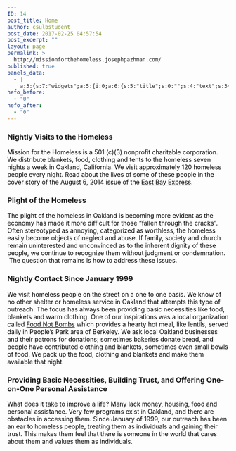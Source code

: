 ```yaml
---
ID: 14
post_title: Home
author: csulbstudent
post_date: 2017-02-25 04:57:54
post_excerpt: ""
layout: page
permalink: >
  http://missionforthehomeless.josephpazhman.com/
published: true
panels_data:
  - |
    a:3:{s:7:"widgets";a:5:{i:0;a:6:{s:5:"title";s:0:"";s:4:"text";s:346:"<p><img class="size-full wp-image-275 aligncenter" src="http://missionforthehomeless.josephpazhman.com/wp-content/uploads/2017/04/MissionfortheHomelessBanner.png" alt="Mission for the Homeless works to help Oakland's homeless population by providing food, clothes and other resources across the city every night." width="1000" height="400" /></p>";s:20:"text_selected_editor";s:7:"tinymce";s:12:"_sow_form_id";s:13:"58f1140421180";s:11:"panels_info";a:6:{s:5:"class";s:31:"SiteOrigin_Widget_Editor_Widget";s:4:"grid";i:0;s:4:"cell";i:0;s:2:"id";i:0;s:9:"widget_id";s:36:"52595009-2ba9-4dc0-ab86-9ab5f2e665ca";s:5:"style";a:4:{s:7:"padding";s:15:"0px 0px 0px 0px";s:14:"mobile_padding";s:17:"140px 0px 0px 0px";s:27:"background_image_attachment";b:0;s:18:"background_display";s:6:"center";}}s:5:"autop";b:0;}i:1;a:6:{s:5:"title";s:30:"Nightly Visits to the Homeless";s:4:"text";s:508:"<p><span style="color: #000000;">Mission for the Homeless is a 501 (c)(3) nonprofit charitable corporation. We distribute blankets, food, clothing and tents to the homeless seven nights a week in Oakland, California. We visit approximately 120 homeless people every night. Read about the lives of some of these people in the cover story of the August 6, 2014 issue of the <a style="color: #000000;" href="http://www.eastbayexpress.com/general/flash/2014/08-06-2014/">East Bay Express</a>. </span></p>";s:20:"text_selected_editor";s:7:"tinymce";s:5:"autop";b:1;s:12:"_sow_form_id";s:13:"58cc20f3bc822";s:11:"panels_info";a:7:{s:5:"class";s:31:"SiteOrigin_Widget_Editor_Widget";s:3:"raw";b:0;s:4:"grid";i:1;s:4:"cell";i:0;s:2:"id";i:1;s:9:"widget_id";s:36:"52595009-2ba9-4dc0-ab86-9ab5f2e665ca";s:5:"style";a:2:{s:18:"background_display";s:4:"tile";s:10:"font_color";s:7:"#000000";}}}i:2;a:6:{s:5:"title";s:22:"Plight of the Homeless";s:4:"text";s:539:"<p><span style="color: #000000;">The plight of the homeless in Oakland is becoming more evident as the economy has made it more difficult for those “fallen through the cracks”. Often stereotyped as annoying, categorized as worthless, the homeless easily become objects of neglect and abuse. If family, society and church remain uninterested and unconvinced as to the inherent dignity of these people, we continue to recognize them without judgment or condemnation.  The question that remains is how to address these issues.</span></p>";s:20:"text_selected_editor";s:7:"tinymce";s:5:"autop";b:1;s:12:"_sow_form_id";s:13:"58cc21af0c60f";s:11:"panels_info";a:7:{s:5:"class";s:31:"SiteOrigin_Widget_Editor_Widget";s:3:"raw";b:0;s:4:"grid";i:1;s:4:"cell";i:0;s:2:"id";i:2;s:9:"widget_id";s:36:"52595009-2ba9-4dc0-ab86-9ab5f2e665ca";s:5:"style";a:2:{s:18:"background_display";s:4:"tile";s:10:"font_color";s:7:"#000000";}}}i:3;a:6:{s:5:"title";s:34:"Nightly Contact Since January 1999";s:4:"text";s:783:"<p><span style="color: #000000;">We visit homeless people on the street on a one to one basis. We know of no other shelter or homeless service in Oakland that attempts this type of outreach. The focus has always been providing basic necessities like food, blankets and warm clothing. One of our inspirations was a local organization called <a style="color: #000000;" href="http://ebfnb.org/">Food Not Bombs</a> which provides a hearty hot meal, like lentils, served daily in People’s Park area of Berkeley. We ask local Oakland businesses and their patrons for donations; sometimes bakeries donate bread, and people have contributed clothing and blankets, sometimes even small bowls of food. We pack up the food, clothing and blankets and make them available that night.</span></p>";s:20:"text_selected_editor";s:7:"tinymce";s:5:"autop";b:1;s:12:"_sow_form_id";s:13:"58cc20e809fe1";s:11:"panels_info";a:7:{s:5:"class";s:31:"SiteOrigin_Widget_Editor_Widget";s:3:"raw";b:0;s:4:"grid";i:1;s:4:"cell";i:1;s:2:"id";i:3;s:9:"widget_id";s:36:"52595009-2ba9-4dc0-ab86-9ab5f2e665ca";s:5:"style";a:2:{s:18:"background_display";s:4:"tile";s:10:"font_color";s:7:"#000000";}}}i:4;a:6:{s:5:"title";s:88:"Providing Basic Necessities, Building Trust, and Offering One-on-One Personal Assistance";s:4:"text";s:451:"<p><span style="color: #000000;">What does it take to improve a life? Many lack money, housing, food and personal assistance. Very few programs exist in Oakland, and there are obstacles in accessing them. Since January of 1999, our outreach has been an ear to homeless people, treating them as individuals and gaining their trust. This makes them feel that there is someone in the world that cares about them and values them as individuals.</span></p>";s:20:"text_selected_editor";s:7:"tinymce";s:5:"autop";b:1;s:12:"_sow_form_id";s:13:"58cc21ad183af";s:11:"panels_info";a:7:{s:5:"class";s:31:"SiteOrigin_Widget_Editor_Widget";s:3:"raw";b:0;s:4:"grid";i:1;s:4:"cell";i:1;s:2:"id";i:4;s:9:"widget_id";s:36:"52595009-2ba9-4dc0-ab86-9ab5f2e665ca";s:5:"style";a:2:{s:18:"background_display";s:4:"tile";s:10:"font_color";s:7:"#000000";}}}}s:5:"grids";a:2:{i:0;a:2:{s:5:"cells";i:1;s:5:"style";a:0:{}}i:1;a:2:{s:5:"cells";i:2;s:5:"style";a:3:{s:13:"bottom_margin";s:5:"-30px";s:6:"gutter";s:4:"70px";s:18:"background_display";s:4:"tile";}}}s:10:"grid_cells";a:3:{i:0;a:2:{s:4:"grid";i:0;s:6:"weight";i:1;}i:1;a:2:{s:4:"grid";i:1;s:6:"weight";d:0.5;}i:2;a:2:{s:4:"grid";i:1;s:6:"weight";d:0.5;}}}
hefo_before:
  - "0"
hefo_after:
  - "0"
---
```

<style>
.wds_bigplay_0,<br />.wds_slideshow_image_0,<br />.wds_slideshow_video_0 {<br />display: block;<br />}<br />.wds_bulframe_0 {<br />display: none;<br />background-image: url('');<br />margin: 0px;<br />position: absolute;<br />z-index: 3;<br />-webkit-transition: left 1s, right 1s;<br />transition: left 1s, right 1s;<br />width: 240px;<br />height: 120px;<br />}<br />#wds_container1_0 #wds_container2_0 {<br />text-align: center;<br />margin: 0px ;<br />visibility: hidden;<br />}<br />#wds_container1_0 #wds_container2_0 .wds_slideshow_image_wrap_0,<br />#wds_container1_0 #wds_container2_0 .wds_slideshow_image_wrap_0 * {<br />box-sizing: border-box;<br />-moz-box-sizing: border-box;<br />-webkit-box-sizing: border-box;<br />}<br />#wds_container1_0 #wds_container2_0 .wds_slideshow_image_wrap_0 {<br />background-color: rgba(0, 0, 0, 0.00);<br />border-width: 0px;<br />border-style: none;<br />border-color: #000000;<br />border-radius: ;<br />border-collapse: collapse;<br />display: inline-block;<br />position: relative;<br />text-align: center;<br />width: 100%;<br />max-width: 800px;<br />box-shadow: ;<br />overflow: hidden;<br />z-index: 0;<br />}<br />#wds_container1_0 #wds_container2_0 .wds_slideshow_image_0 {<br />padding: 0 !important;<br />margin: 0 !important;<br />float: none !important;<br />vertical-align: middle;<br />background-position: center center;<br />background-repeat: no-repeat;<br />background-size: cover;<br />width: 100%;<br />}<br />#wds_container1_0 #wds_container2_0 .wds_slideshow_image_container_0 {<br />display: /*table*/block;<br />position: absolute;<br />text-align: center;<br />none: 0px;<br />vertical-align: middle;<br />width: 100%;<br />height: /*inherit*/100%;<br />}<br />@media only screen and (min-width: 0px) and (max-width: 320px) {<br />#wds_container1_0 #wds_container2_0 .wds_slideshow_dots_thumbnails_0 {<br />height: 16px;<br />width: 64px;<br />}<br />#wds_container1_0 #wds_container2_0 .wds_slideshow_dots_0 {<br />font-size: 12px;<br />margin: 2px;<br />width: 12px;<br />height: 12px;<br />}<br />#wds_container1_0 #wds_container2_0 .wds_pp_btn_cont {<br />font-size: 20px;<br />height: 20px;<br />width: 20px;<br />}<br />#wds_container1_0 #wds_container2_0 .wds_left_btn_cont,<br />#wds_container1_0 #wds_container2_0 .wds_right_btn_cont {<br />height: 20px;<br />font-size: 20px;<br />width: 20px;<br />}<br />}<br />@media only screen and (min-width: 321px) and (max-width: 480px) {<br />#wds_container1_0 #wds_container2_0 .wds_slideshow_dots_thumbnails_0 {<br />height: 22px;<br />width: 88px;<br />}<br />#wds_container1_0 #wds_container2_0 .wds_slideshow_dots_0 {<br />font-size: 18px;<br />margin: 2px;<br />width: 18px;<br />height: 18px;<br />}<br />#wds_container1_0 #wds_container2_0 .wds_pp_btn_cont {<br />font-size: 30px;<br />height: 30px;<br />width: 30px;<br />}<br />#wds_container1_0 #wds_container2_0 .wds_left_btn_cont,<br />#wds_container1_0 #wds_container2_0 .wds_right_btn_cont {<br />height: 30px;<br />font-size: 30px;<br />width: 30px;<br />}<br />}<br />@media only screen and (min-width: 481px) and (max-width: 640px) {<br />#wds_container1_0 #wds_container2_0 .wds_slideshow_dots_thumbnails_0 {<br />height: 26px;<br />width: 104px;<br />}<br />#wds_container1_0 #wds_container2_0 .wds_slideshow_dots_0 {<br />font-size: 20px;<br />margin: 3px;<br />width: 20px;<br />height: 20px;<br />}<br />#wds_container1_0 #wds_container2_0 .wds_pp_btn_cont {<br />font-size: 40px;<br />height: 40px;<br />width: 40px;<br />}<br />#wds_container1_0 #wds_container2_0 .wds_left_btn_cont,<br />#wds_container1_0 #wds_container2_0 .wds_right_btn_cont {<br />height: 40px;<br />font-size: 40px;<br />width: 40px;<br />}<br />}<br />@media only screen and (min-width: 641px) and (max-width: 768px) {<br />#wds_container1_0 #wds_container2_0 .wds_slideshow_dots_thumbnails_0 {<br />height: 26px;<br />width: 104px;<br />}<br />#wds_container1_0 #wds_container2_0 .wds_slideshow_dots_0 {<br />font-size: 20px;<br />margin: 3px;<br />width: 20px;<br />height: 20px;<br />}<br />#wds_container1_0 #wds_container2_0 .wds_pp_btn_cont {<br />font-size: 40px;<br />height: 40px;<br />width: 40px;<br />}<br />#wds_container1_0 #wds_container2_0 .wds_left_btn_cont,<br />#wds_container1_0 #wds_container2_0 .wds_right_btn_cont {<br />height: 40px;<br />font-size: 40px;<br />width: 40px;<br />}<br />}<br />@media only screen and (min-width: 769px) and (max-width: 800px) {<br />#wds_container1_0 #wds_container2_0 .wds_slideshow_dots_thumbnails_0 {<br />height: 26px;<br />width: 104px;<br />}<br />#wds_container1_0 #wds_container2_0 .wds_slideshow_dots_0 {<br />font-size: 20px;<br />margin: 3px;<br />width: 20px;<br />height: 20px;<br />}<br />#wds_container1_0 #wds_container2_0 .wds_pp_btn_cont {<br />font-size: 40px;<br />height: 40px;<br />width: 40px;<br />}<br />#wds_container1_0 #wds_container2_0 .wds_left_btn_cont,<br />#wds_container1_0 #wds_container2_0 .wds_right_btn_cont {<br />height: 40px;<br />font-size: 40px;<br />width: 40px;<br />}<br />}<br />@media only screen and (min-width: 801px) and (max-width: 1024px) {<br />#wds_container1_0 #wds_container2_0 .wds_slideshow_dots_thumbnails_0 {<br />height: 26px;<br />width: 104px;<br />}<br />#wds_container1_0 #wds_container2_0 .wds_slideshow_dots_0 {<br />font-size: 20px;<br />margin: 3px;<br />width: 20px;<br />height: 20px;<br />}<br />#wds_container1_0 #wds_container2_0 .wds_pp_btn_cont {<br />font-size: 40px;<br />height: 40px;<br />width: 40px;<br />}<br />#wds_container1_0 #wds_container2_0 .wds_left_btn_cont,<br />#wds_container1_0 #wds_container2_0 .wds_right_btn_cont {<br />height: 40px;<br />font-size: 40px;<br />width: 40px;<br />}<br />}<br />@media only screen and (min-width: 1025px) and (max-width: 1366px) {<br />#wds_container1_0 #wds_container2_0 .wds_slideshow_dots_thumbnails_0 {<br />height: 26px;<br />width: 104px;<br />}<br />#wds_container1_0 #wds_container2_0 .wds_slideshow_dots_0 {<br />font-size: 20px;<br />margin: 3px;<br />width: 20px;<br />height: 20px;<br />}<br />#wds_container1_0 #wds_container2_0 .wds_pp_btn_cont {<br />font-size: 40px;<br />height: 40px;<br />width: 40px;<br />}<br />#wds_container1_0 #wds_container2_0 .wds_left_btn_cont,<br />#wds_container1_0 #wds_container2_0 .wds_right_btn_cont {<br />height: 40px;<br />font-size: 40px;<br />width: 40px;<br />}<br />}<br />@media only screen and (min-width: 1367px) and (max-width: 1824px) {<br />#wds_container1_0 #wds_container2_0 .wds_slideshow_dots_thumbnails_0 {<br />height: 26px;<br />width: 104px;<br />}<br />#wds_container1_0 #wds_container2_0 .wds_slideshow_dots_0 {<br />font-size: 20px;<br />margin: 3px;<br />width: 20px;<br />height: 20px;<br />}<br />#wds_container1_0 #wds_container2_0 .wds_pp_btn_cont {<br />font-size: 40px;<br />height: 40px;<br />width: 40px;<br />}<br />#wds_container1_0 #wds_container2_0 .wds_left_btn_cont,<br />#wds_container1_0 #wds_container2_0 .wds_right_btn_cont {<br />height: 40px;<br />font-size: 40px;<br />width: 40px;<br />}<br />}<br />@media only screen and (min-width: 1825px) and (max-width: 3000px) {<br />#wds_container1_0 #wds_container2_0 .wds_slideshow_dots_thumbnails_0 {<br />height: 26px;<br />width: 104px;<br />}<br />#wds_container1_0 #wds_container2_0 .wds_slideshow_dots_0 {<br />font-size: 20px;<br />margin: 3px;<br />width: 20px;<br />height: 20px;<br />}<br />#wds_container1_0 #wds_container2_0 .wds_pp_btn_cont {<br />font-size: 40px;<br />height: 40px;<br />width: 40px;<br />}<br />#wds_container1_0 #wds_container2_0 .wds_left_btn_cont,<br />#wds_container1_0 #wds_container2_0 .wds_right_btn_cont {<br />height: 40px;<br />font-size: 40px;<br />width: 40px;<br />}<br />}<br />#wds_container1_0 #wds_container2_0 .wds_slideshow_video_0 {<br />padding: 0 !important;<br />margin: 0 !important;<br />float: none !important;<br />width: 100%;<br />vertical-align: middle;<br />display: inline-block;<br />}<br />#wds_container1_0 #wds_container2_0 #wds_slideshow_play_pause_0 {<br />color: #000000;<br />cursor: pointer;<br />position: relative;<br />z-index: 13;<br />width: inherit;<br />height: inherit;<br />font-size: inherit;<br />}<br />#wds_container1_0 #wds_container2_0 #wds_slideshow_play_pause_0:hover {<br />color: #000000;<br />cursor: pointer;<br />}<br />#wds_container1_0 #wds_container2_0 .wds_left-ico_0,<br />#wds_container1_0 #wds_container2_0 .wds_right-ico_0 {<br />background-color: rgba(255, 255, 255, 0.00);<br />border-radius: 20px;<br />border: 0px none #FFFFFF;<br />border-collapse: separate;<br />color: #000000;<br />left: 0;<br />top: 0;<br />-moz-box-sizing: content-box;<br />box-sizing: content-box;<br />cursor: pointer;<br />line-height: 0;<br />width: inherit;<br />height: inherit;<br />font-size: inherit;<br />position: absolute;<br />}<br />#wds_container1_0 #wds_container2_0 .wds_left-ico_0 {<br />left: -4000px;<br />}<br />#wds_container1_0 #wds_container2_0 .wds_right-ico_0 {<br />left: 4000px;<br />}<br />#wds_container1_0 #wds_container2_0 #wds_slideshow_play_pause_0 {<br />opacity: 0;<br />filter: "Alpha(opacity=0)";<br />}<br />#wds_container1_0 #wds_container2_0 .wds_left-ico_0:hover,<br />#wds_container1_0 #wds_container2_0 .wds_right-ico_0:hover {<br />color: #000000;<br />cursor: pointer;<br />}<br />#wds_container1_0 #wds_container2_0 .wds_none_selectable_0 {<br />-webkit-touch-callout: none;<br />-webkit-user-select: none;<br />-khtml-user-select: none;<br />-moz-user-select: none;<br />-ms-user-select: none;<br />user-select: none;<br />}<br />#wds_container1_0 #wds_container2_0 .wds_slide_container_0 {<br />display: table-cell;<br />margin: 0 auto;<br />position: absolute;<br />vertical-align: middle;<br />width: 100%;<br />height: 100%;<br />overflow: hidden;<br />cursor: inherit;<br />cursor: inherit;<br />cursor: inherit;<br />}<br />#wds_container1_0 #wds_container2_0 .wds_slide_container_0:active {<br />cursor: inherit;<br />cursor: inherit;<br />cursor: inherit;<br />}<br />#wds_container1_0 #wds_container2_0 .wds_slide_bg_0 {<br />margin: 0 auto;<br />width: /*inherit*/100%;<br />height: /*inherit*/100%;<br />}<br />#wds_container1_0 #wds_container2_0 .wds_slider_0 {<br />height: /*inherit*/100%;<br />width: /*inherit*/100%;<br />}<br />#wds_container1_0 #wds_container2_0 .wds_slideshow_image_spun_0 {<br />width: /*inherit*/100%;<br />height: /*inherit*/100%;<br />display: table-cell;<br />filter: Alpha(opacity=100);<br />opacity: 1;<br />position: absolute;<br />vertical-align: middle;<br />z-index: 2;<br />}<br />#wds_container1_0 #wds_container2_0 .wds_slideshow_image_second_spun_0 {<br />width: /*inherit*/100%;<br />height: /*inherit*/100%;<br />display: table-cell;<br />filter: Alpha(opacity=0);<br />opacity: 0;<br />position: absolute;<br />vertical-align: middle;<br />z-index: 1;<br />}<br />#wds_container1_0 #wds_container2_0 .wds_grid_0 {<br />display: none;<br />height: 100%;<br />overflow: hidden;<br />position: absolute;<br />width: 100%;<br />}<br />#wds_container1_0 #wds_container2_0 .wds_gridlet_0 {<br />opacity: 1;<br />filter: Alpha(opacity=100);<br />position: absolute;<br />}<br />/* Dots.*/<br />#wds_container1_0 #wds_container2_0 .wds_slideshow_dots_container_0 {<br />opacity: 1;<br />filter: "Alpha(opacity=100)";<br />}<br />#wds_container1_0 #wds_container2_0 .wds_slideshow_dots_container_0 {<br />display: block;<br />overflow: hidden;<br />position: absolute;<br />width: 100%;<br />bottom: 0;<br />/*z-index: 17;*/<br />}<br />#wds_container1_0 #wds_container2_0 .wds_slideshow_dots_thumbnails_0 {<br />left: 0px;<br />font-size: 0;<br />margin: 0 auto;<br />position: relative;<br />z-index: 999;<br />}<br />#wds_container1_0 #wds_container2_0 .wds_slideshow_dots_0 {<br />display: inline-block;<br />position: relative;<br />color: #FFFFFF;<br />cursor: pointer;<br />z-index: 17;<br />}<br />#wds_container1_0 #wds_container2_0 .wds_slideshow_dots_active_0 {<br />color: #FFFFFF;<br />opacity: 1;<br />filter: Alpha(opacity=100);<br />}<br />#wds_container1_0 #wds_container2_0 .wds_slideshow_dots_deactive_0 {<br />}<br />/* Line timer.*/<br />#wds_container1_0 #wds_container2_0 .wds_line_timer_container_0 {<br />display: block;<br />position: absolute;<br />overflow: hidden;<br />top: 0;<br />z-index: 16;<br />width: 100%;<br />height: 5px;<br />}<br />#wds_container1_0 #wds_container2_0 .wds_line_timer_0 {<br />z-index: 17;<br />width: 0;<br />height: 5px;<br />background: #BBBBBB;<br />opacity: 0.50;<br />filter: alpha(opacity=50);<br />}<br />#wds_container1_0 #wds_container2_0 .wds_slideshow_image_spun1_0 {<br />display: table;<br />width: /*inherit*/100%;<br />height: /*inherit*/100%;<br />}<br />#wds_container1_0 #wds_container2_0 .wds_slideshow_image_spun2_0 {<br />display: table-cell;<br />vertical-align: middle;<br />text-align: center;<br />overflow: hidden;<br />}<br />#wds_container1_0 .wds_loading_img {<br />background-image: url('http://missionforthehomeless.josephpazhman.com/wp-content/plugins/slider-wd/images/loading/0.gif');<br />}<br /></style>

<script>
var wds_global_btn_0 = "right";
var wds_data_0 = [];
var wds_event_stack_0 = [];
var wds_clear_layers_effects_in_0 = [];
var wds_clear_layers_effects_out_0 = [];
var wds_clear_layers_effects_out_before_change_0 = [];
if (0) {
var wds_duration_for_change_0 = 500;
var wds_duration_for_clear_effects_0 = 530;
}
else {
var wds_duration_for_change_0 = 0;
var wds_duration_for_clear_effects_0 = 0;
}
wds_clear_layers_effects_in_0["0"] = [];
wds_clear_layers_effects_out_0["0"] = [];
wds_clear_layers_effects_out_before_change_0["0"] = [];
wds_data_0["0"] = [];
wds_data_0["0"]["id"] = "8";
wds_data_0["0"]["image_url"] = "http://missionforthehomeless.josephpazhman.com/wp-content/uploads/2017/03/youngboy.jpg";
wds_data_0["0"]["thumb_url"] = "http://missionforthehomeless.josephpazhman.com/wp-content/uploads/2017/03/youngboy-150x150.jpg";
wds_data_0["0"]["is_video"] = "image";
wds_data_0["0"]["slide_layers_count"] = 0;
wds_data_0["0"]["bg_fit"] = "cover";
wds_data_0["0"]["bull_position"] = "bottom";
wds_data_0["0"]["image_thumb_url"] = "http://missionforthehomeless.josephpazhman.com/wp-content/uploads/2017/03/youngboy-150x150.jpg";
wds_clear_layers_effects_in_0["1"] = [];
wds_clear_layers_effects_out_0["1"] = [];
wds_clear_layers_effects_out_before_change_0["1"] = [];
wds_data_0["1"] = [];
wds_data_0["1"]["id"] = "5";
wds_data_0["1"]["image_url"] = "http://missionforthehomeless.josephpazhman.com/wp-content/uploads/2017/03/IMG_3711.jpg";
wds_data_0["1"]["thumb_url"] = "http://missionforthehomeless.josephpazhman.com/wp-content/uploads/2017/03/IMG_3711-150x150.jpg";
wds_data_0["1"]["is_video"] = "image";
wds_data_0["1"]["slide_layers_count"] = 0;
wds_data_0["1"]["bg_fit"] = "cover";
wds_data_0["1"]["bull_position"] = "bottom";
wds_data_0["1"]["image_thumb_url"] = "http://missionforthehomeless.josephpazhman.com/wp-content/uploads/2017/03/IMG_3711-150x150.jpg";
wds_clear_layers_effects_in_0["2"] = [];
wds_clear_layers_effects_out_0["2"] = [];
wds_clear_layers_effects_out_before_change_0["2"] = [];
wds_data_0["2"] = [];
wds_data_0["2"]["id"] = "6";
wds_data_0["2"]["image_url"] = "http://missionforthehomeless.josephpazhman.com/wp-content/uploads/2017/04/dnb2014missionforhomeless36.jpg";
wds_data_0["2"]["thumb_url"] = "http://missionforthehomeless.josephpazhman.com/wp-content/uploads/2017/04/dnb2014missionforhomeless36-150x150.jpg";
wds_data_0["2"]["is_video"] = "image";
wds_data_0["2"]["slide_layers_count"] = 0;
wds_data_0["2"]["bg_fit"] = "cover";
wds_data_0["2"]["bull_position"] = "bottom";
wds_data_0["2"]["image_thumb_url"] = "http://missionforthehomeless.josephpazhman.com/wp-content/uploads/2017/04/dnb2014missionforhomeless36-150x150.jpg";
wds_clear_layers_effects_in_0["3"] = [];
wds_clear_layers_effects_out_0["3"] = [];
wds_clear_layers_effects_out_before_change_0["3"] = [];
wds_data_0["3"] = [];
wds_data_0["3"]["id"] = "7";
wds_data_0["3"]["image_url"] = "http://missionforthehomeless.josephpazhman.com/wp-content/uploads/2017/04/dnb2014missionforhomeless68.jpg";
wds_data_0["3"]["thumb_url"] = "http://missionforthehomeless.josephpazhman.com/wp-content/uploads/2017/04/dnb2014missionforhomeless68-150x150.jpg";
wds_data_0["3"]["is_video"] = "image";
wds_data_0["3"]["slide_layers_count"] = 0;
wds_data_0["3"]["bg_fit"] = "cover";
wds_data_0["3"]["bull_position"] = "bottom";
wds_data_0["3"]["image_thumb_url"] = "http://missionforthehomeless.josephpazhman.com/wp-content/uploads/2017/04/dnb2014missionforhomeless68-150x150.jpg";
</script>
<i id="wds_dots_0_0" class="wds_slideshow_dots_0 fa fa-square wds_slideshow_dots_active_0">
</i>
<i id="wds_dots_1_0" class="wds_slideshow_dots_0 fa fa-square-o wds_slideshow_dots_deactive_0">
</i>
<i id="wds_dots_2_0" class="wds_slideshow_dots_0 fa fa-square-o wds_slideshow_dots_deactive_0">
</i>
<i id="wds_dots_3_0" class="wds_slideshow_dots_0 fa fa-square-o wds_slideshow_dots_deactive_0">
</i>
<span id="wds_image_id_0_8" class="wds_slideshow_image_spun_0">
<span class="wds_slideshow_image_spun1_0">
<span class="wds_slideshow_image_spun2_0">
<span class="wds_slideshow_image_0" style="background-image: url('http://missionforthehomeless.josephpazhman.com/wp-content/uploads/2017/03/youngboy.jpg');">
</span>
</span>
</span>
</span>
<span id="wds_image_id_0_5" class="wds_slideshow_image_second_spun_0">
<span class="wds_slideshow_image_spun1_0">
<span class="wds_slideshow_image_spun2_0">
<span class="wds_slideshow_image_0">
</span>
</span>
</span>
</span>
<span id="wds_image_id_0_6" class="wds_slideshow_image_second_spun_0">
<span class="wds_slideshow_image_spun1_0">
<span class="wds_slideshow_image_spun2_0">
<span class="wds_slideshow_image_0">
</span>
</span>
</span>
</span>
<span id="wds_image_id_0_7" class="wds_slideshow_image_second_spun_0">
<span class="wds_slideshow_image_spun1_0">
<span class="wds_slideshow_image_spun2_0">
<span class="wds_slideshow_image_0">
</span>
</span>
</span>
</span>
<input id="wds_current_image_key_0" type="hidden" value="0" />
<span class="wds_btn_cont wds_contTableCell" style="position: relative; text-align: left;">
<span class="wds_left_btn_cont">
<span class="wds_left-ico_0">
<i class="fa fa-angle-left"></i>
</span>
</span>
</span>
<span class="wds_btn_cont wds_contTableCell" style="position: relative; text-align: right;">
<span class="wds_right_btn_cont">
<span class="wds_right-ico_0">
<i class="fa fa-angle-right"></i>
</span>
</span>
</span>
<script>
var wds_global_btn_0 = "right";
var wds_trans_in_progress_0 = false;
var wds_transition_duration_0 = 800;
if (5 < 4) { if (5 != 0) { wds_transition_duration_0 = (5 * 1000) / 4; } } var wds_playInterval_0; var progress = 0; var bottom_right_deggree_0; var bottom_left_deggree_0; var top_left_deggree_0; var curent_time_deggree_0 = 0; var circle_timer_animate_0; function circle_timer_0(angle) { circle_timer_animate_0 = jQuery({deg: angle}).animate({deg: 360}, { duration: 5000, step: function(now) { curent_time_deggree_0 = now; if (now >= 0) {
if (now < 271) { jQuery('#top_right_0').css({ '-moz-transform':'rotate('+now+'deg)', '-webkit-transform':'rotate('+now+'deg)', '-o-transform':'rotate('+now+'deg)', '-ms-transform':'rotate('+now+'deg)', 'transform':'rotate('+now+'deg)', '-webkit-transform-origin': 'left bottom', '-ms-transform-origin': 'left bottom', '-moz-transform-origin': 'left bottom', 'transform-origin': 'left bottom' }); } } if (now >= 90) {
if (now < 271) { bottom_right_deggree_0 = now - 90; jQuery('#bottom_right_0').css({ '-moz-transform':'rotate('+bottom_right_deggree_0 +'deg)', '-webkit-transform':'rotate('+bottom_right_deggree_0 +'deg)', '-o-transform':'rotate('+bottom_right_deggree_0 +'deg)', '-ms-transform':'rotate('+bottom_right_deggree_0 +'deg)', 'transform':'rotate('+bottom_right_deggree_0 +'deg)', '-webkit-transform-origin': 'left top', '-ms-transform-origin': 'left top', '-moz-transform-origin': 'left top', 'transform-origin': 'left top' }); } } if (now >= 180) {
if (now < 361) { bottom_left_deggree_0 = now - 180; jQuery('#bottom_left_0').css({ '-moz-transform':'rotate('+bottom_left_deggree_0 +'deg)', '-webkit-transform':'rotate('+bottom_left_deggree_0 +'deg)', '-o-transform':'rotate('+bottom_left_deggree_0 +'deg)', '-ms-transform':'rotate('+bottom_left_deggree_0 +'deg)', 'transform':'rotate('+bottom_left_deggree_0 +'deg)', '-webkit-transform-origin': 'right top', '-ms-transform-origin': 'right top', '-moz-transform-origin': 'right top', 'transform-origin': 'right top' }); } } if (now >= 270) {
if (now < 361) { top_left_deggree_0 = now - 270; jQuery('#top_left_0').css({ '-moz-transform':'rotate('+top_left_deggree_0 +'deg)', '-webkit-transform':'rotate('+top_left_deggree_0 +'deg)', '-o-transform':'rotate('+top_left_deggree_0 +'deg)', '-ms-transform':'rotate('+top_left_deggree_0 +'deg)', 'transform':'rotate('+top_left_deggree_0 +'deg)', '-webkit-transform-origin': 'right bottom', '-ms-transform-origin': 'right bottom', '-moz-transform-origin': 'right bottom', 'transform-origin': 'right bottom' }); } } } }); } /* Stop autoplay.*/ window.clearInterval(wds_playInterval_0); var wds_current_key_0 = '0'; var wds_current_filmstrip_pos_0 = 0; function wds_move_dots_0() { var image_left = jQuery(".wds_slideshow_dots_active_0").position().left; var image_right = jQuery(".wds_slideshow_dots_active_0").position().left + jQuery(".wds_slideshow_dots_active_0").outerWidth(true); var wds_dots_width = jQuery(".wds_slideshow_dots_container_0").outerWidth(true); var wds_dots_thumbnails_width = jQuery(".wds_slideshow_dots_thumbnails_0").outerWidth(true); var long_filmstrip_cont_left = jQuery(".wds_slideshow_dots_thumbnails_0").position().left; var long_filmstrip_cont_right = Math.abs(jQuery(".wds_slideshow_dots_thumbnails_0").position().left) + wds_dots_width; if (wds_dots_width > wds_dots_thumbnails_width) {
return;
}
if (image_left < Math.abs(long_filmstrip_cont_left)) { jQuery(".wds_slideshow_dots_thumbnails_0").animate({ left: -image_left }, { duration: 500 }); } else if (image_right > long_filmstrip_cont_right) {
jQuery(".wds_slideshow_dots_thumbnails_0").animate({
left: -(image_right - wds_dots_width)
}, {
duration: 500
});
}
}
function wds_testBrowser_cssTransitions_0() {
return wds_testDom_0('Transition');
}
function wds_testBrowser_cssTransforms3d_0() {
return wds_testDom_0('Perspective');
}
function wds_testDom_0(prop) {
/* Browser vendor DOM prefixes.*/
var domPrefixes = ['', 'Webkit', 'Moz', 'ms', 'O', 'Khtml'];
var i = domPrefixes.length;
while (i--) {
if (typeof document.body.style[domPrefixes[i] + prop] !== 'undefined') {
return true;
}
}
return false;
}
function wds_set_dots_class_0() {
jQuery(".wds_slideshow_dots_0").removeClass("wds_slideshow_dots_active_0").addClass("wds_slideshow_dots_deactive_0");
jQuery("#wds_dots_" + wds_current_key_0 + "_0").removeClass("wds_slideshow_dots_deactive_0").addClass("wds_slideshow_dots_active_0");
jQuery(".wds_slideshow_dots_0").removeClass("fa-square").addClass("fa-square-o");
jQuery("#wds_dots_" + wds_current_key_0 + "_0").removeClass("fa-square-o").addClass("fa-square");
}
function wds_grid_0(cols, rows, ro, tx, ty, sc, op, current_image_class, next_image_class, direction, random, roy, easing) {
/* If browser does not support CSS transitions.*/
if (!wds_testBrowser_cssTransitions_0()) {
return wds_fallback_0(current_image_class, next_image_class, direction);
}
wds_trans_in_progress_0 = true;
/* Set active thumbnail.*/
wds_set_dots_class_0();
/* The time (in ms) added to/subtracted from the delay total for each new gridlet.*/
var count = (wds_transition_duration_0) / (cols + rows);
/* Gridlet creator (divisions of the image grid, positioned with background-images to replicate the look of an entire slide image when assembled)*/
function wds_gridlet(width, height, top, img_top, left, img_left, src, imgWidth, imgHeight, c, r) {
var delay = random ? Math.floor((cols + rows) * count * Math.random()) : (c + r) * count;
/* Return a gridlet elem with styles for specific transition.*/
var grid_div = jQuery('<span class="wds_gridlet_0" ></span>').css({
display: "block",
width : imgWidth,/*"100%"*/
height : jQuery(".wds_slideshow_image_spun_0").height() + "px",
top : -top,
left : -left,
backgroundImage : src,
backgroundSize: jQuery(".wds_slideshow_image_0").css("background-size"),
backgroundPosition: jQuery(".wds_slideshow_image_0").css("background-position"),
/*backgroundColor: jQuery(".wds_slideshow_image_wrap_0").css("background-color"),*/
backgroundRepeat: 'no-repeat'
});
return jQuery('<span class="wds_gridlet_0" ></span>').css({
display: "block",
width : width,/*"100%"*/
height : height,
top : top,
left : left,
backgroundSize : imgWidth + 'px ' + imgHeight + 'px',
backgroundPosition : img_left + 'px ' + img_top + 'px',
backgroundRepeat: 'no-repeat',
overflow: "hidden",
transition : 'all ' + wds_transition_duration_0 + 'ms ' + easing + ' ' + delay + 'ms',
transform : 'none'
}).append(grid_div);
}
/* Get the current slide's image.*/
var cur_img = jQuery(current_image_class).find('span[img_id^="wds_slideshow_image"]');
/* Create a grid to hold the gridlets.*/
var grid = jQuery('<span style="display: block;" ></span>').addClass('wds_grid_0');
/* Prepend the grid to the next slide (i.e. so it's above the slide image).*/
jQuery(current_image_class).prepend(grid);
/* vars to calculate positioning/size of gridlets*/
var cont = jQuery(".wds_slide_bg_0");
var imgWidth = cur_img.width();
var imgHeight = cur_img.height();
var contWidth = cont.width(),
contHeight = cont.height(),
imgSrc = cur_img.css('background-image'),/*.replace('/thumb', ''),*/
colWidth = Math.floor(contWidth / cols),
rowHeight = Math.floor(contHeight / rows),
colRemainder = contWidth - (cols * colWidth),
colAdd = Math.ceil(colRemainder / cols),
rowRemainder = contHeight - (rows * rowHeight),
rowAdd = Math.ceil(rowRemainder / rows),
leftDist = 0,
img_leftDist = (jQuery(".wds_slide_bg_0").width() - cur_img.width()) / 2;
/* tx/ty args can be passed as 'auto'/'min-auto' (meaning use slide width/height or negative slide width/height).*/
tx = tx === 'auto' ? contWidth : tx;
tx = tx === 'min-auto' ? - contWidth : tx;
ty = ty === 'auto' ? contHeight : ty;
ty = ty === 'min-auto' ? - contHeight : ty;
/* Loop through cols*/
for (var i = 0; i < cols; i++) { var topDist = 0, img_topDst = (jQuery(".wds_slide_bg_0").height() - cur_img.height()) / 2, newColWidth = colWidth; /* If imgWidth (px) does not divide cleanly into the specified number of cols, adjust individual col widths to create correct total.*/ if (colRemainder > 0) {
var add = colRemainder >= colAdd ? colAdd : colRemainder;
newColWidth += add;
colRemainder -= add;
}
/* Nested loop to create row gridlets for each col.*/
for (var j = 0; j < rows; j++) { var newRowHeight = rowHeight, newRowRemainder = rowRemainder; /* If contHeight (px) does not divide cleanly into the specified number of rows, adjust individual row heights to create correct total.*/ if (newRowRemainder > 0) {
add = newRowRemainder >= rowAdd ? rowAdd : rowRemainder;
newRowHeight += add;
newRowRemainder -= add;
}
/* Create & append gridlet to grid.*/
grid.append(wds_gridlet(newColWidth, newRowHeight, topDist, img_topDst, leftDist, img_leftDist, imgSrc, imgWidth, imgHeight, i, j));
topDist += newRowHeight;
img_topDst -= newRowHeight;
}
img_leftDist -= newColWidth;
leftDist += newColWidth;
}
/* Show grid & hide the image it replaces.*/
grid.show();
cur_img.css('opacity', 0);
/* Add identifying classes to corner gridlets (useful if applying border radius).*/
grid.children().first().addClass('rs-top-left');
grid.children().last().addClass('rs-bottom-right');
grid.children().eq(rows - 1).addClass('rs-bottom-left');
grid.children().eq(- rows).addClass('rs-top-right');
/* Execution steps.*/
setTimeout(function () {
grid.children().css({
opacity: op,
transform: 'rotate('+ ro +'deg) rotateY('+ roy +'deg) translateX('+ tx +'px) translateY('+ ty +'px) scale('+ sc +')'
});
}, 1);
jQuery(next_image_class).css('opacity', 1);
/* After transition.*/
var cccount = 0;
var obshicccount = cols * rows;
grid.children().one('webkitTransitionEnd transitionend otransitionend oTransitionEnd mstransitionend', jQuery.proxy(wds_after_trans_each));
function wds_after_trans_each() {
if (++cccount == obshicccount) {
wds_after_trans();
}
}
function wds_after_trans() {
jQuery(current_image_class).css({'opacity' : 0, 'z-index': 1});
jQuery(next_image_class).css({'opacity' : 1, 'z-index' : 2});
cur_img.css('opacity', 1);
grid.remove();
wds_trans_in_progress_0 = false;
if (typeof wds_event_stack_0 !== 'undefined') {
if (wds_event_stack_0.length > 0) {
key = wds_event_stack_0[0].split("-");
wds_event_stack_0.shift();
wds_change_image_0(key[0], key[1], wds_data_0, true, direction);
}
}
}
}
function wds_none_0(current_image_class, next_image_class, direction) {
jQuery(current_image_class).css({'opacity' : 0, 'z-index': 1});
jQuery(next_image_class).css({'opacity' : 1, 'z-index' : 2});
/* Set active thumbnail.*/
wds_set_dots_class_0();
}
function wds_fade_0(current_image_class, next_image_class, direction) {
/* Set active thumbnail.*/
wds_set_dots_class_0();
if (wds_testBrowser_cssTransitions_0()) {
jQuery(next_image_class).css('transition', 'opacity ' + wds_transition_duration_0 + 'ms linear');
jQuery(current_image_class).css({'opacity' : 0, 'z-index': 1});
jQuery(next_image_class).css({'opacity' : 1, 'z-index' : 2});
}
else {
jQuery(current_image_class).animate({'opacity' : 0, 'z-index' : 1}, wds_transition_duration_0);
jQuery(next_image_class).animate({
'opacity' : 1,
'z-index': 2
}, {
duration: wds_transition_duration_0,
complete: function () {  }
});
/* For IE.*/
jQuery(current_image_class).fadeTo(wds_transition_duration_0, 0);
jQuery(next_image_class).fadeTo(wds_transition_duration_0, 1);
}
}  
function wds_sliceH_0(current_image_class, next_image_class, direction) {
if (direction == 'right') {
var translateX = 'min-auto';
}
else if (direction == 'left') {
var translateX = 'auto';
}
wds_grid_0(1, 8, 0, translateX, 0, 1, 0, current_image_class, next_image_class, direction, 0, 0, 'ease-in-out');
}
function wds_fan_0(current_image_class, next_image_class, direction) {
if (direction == 'right') {
var rotate = 45;
var translateX = 100;
}
else if (direction == 'left') {
var rotate = -45;
var translateX = -100;
}
wds_grid_0(1, 10, rotate, translateX, 0, 1, 0, current_image_class, next_image_class, direction, 0, 0, 'ease-in-out');
}
function wds_scaleIn_0(current_image_class, next_image_class, direction) {
wds_grid_0(1, 1, 0, 0, 0, 0.5, 0, current_image_class, next_image_class, direction, 0, 0, 'ease-in-out');
}
function wds_iterator_0() {
var iterator = 1;
if (0) {
iterator = Math.floor((wds_data_0.length - 1) * Math.random() + 1);
}
else if (0) {
if (wds_global_btn_0 == "left") {
iterator = -1;
}
if ('1' == 0) {
if (parseInt(jQuery('#wds_current_image_key_0').val()) == 0) {
iterator = 1;
}
}
}
return iterator;
}
function wds_change_image_0(current_key, key, wds_data_0, from_effect, btn) {
if (typeof btn == "undefined") {
var btn = "";
}
if (wds_data_0[key]["is_video"] == 'image') {
jQuery('<img />').attr("src", wds_data_0[key]["image_url"])
.load(function() {
jQuery(this).remove();
wds_change_image_when_loaded_0(current_key, key, wds_data_0, from_effect, btn);
})
.error(function() {
jQuery(this).remove();
wds_change_image_when_loaded_0(current_key, key, wds_data_0, from_effect, btn);
});
}
else {
wds_change_image_when_loaded_0(current_key, key, wds_data_0, from_effect, btn);
}
}
function wds_change_image_when_loaded_0(current_key, key, wds_data_0, from_effect, btn) {
/* Pause videos.*/
jQuery("#wds_slideshow_image_container_0").find("iframe").each(function () {
if (typeof jQuery(this)[0].contentWindow != "undefined") {
jQuery(this)[0].contentWindow.postMessage('{"event":"command","func":"stopVideo","args":""}', '*');
jQuery(this)[0].contentWindow.postMessage('{ "method": "stop" }', "*");
jQuery(this)[0].contentWindow.postMessage('stop', '*');
}
});
/* Pause layer videos.*/
jQuery(".wds_video_layer_frame_0").each(function () {
if (typeof jQuery(this)[0].contentWindow != "undefined") {
jQuery(this)[0].contentWindow.postMessage('{"event":"command","func":"pauseVideo","args":""}', '*');
jQuery(this)[0].contentWindow.postMessage('{ "method": "pause" }', "*");
jQuery(this)[0].contentWindow.postMessage('pause', '*');
}
});
if (wds_data_0[key]) {
if (jQuery('.wds_ctrl_btn_0').hasClass('fa-pause') || ('1')) {
play_0();
}
if (!from_effect) {
/* Change image key.*/
jQuery("#wds_current_image_key_0").val(key);
if (current_key == '-1') { /* Filmstrip.*/
current_key = jQuery(".wds_slideshow_thumb_active_0").children("img").attr("image_key");
}
else if (current_key == '-2') { /* Dots.*/
/*current_key = jQuery(".wds_slideshow_dots_active_0").attr("image_key");*/
currId = jQuery(".wds_slideshow_dots_active_0").attr("id");
current_key = currId.replace('wds_dots_', '').replace('_0', '');
}
}
if (wds_trans_in_progress_0) {
wds_event_stack_0.push(current_key + '-' + key);
return;
}
if (btn == "") {
var direction = 'right';
var int_curr_key = parseInt(wds_current_key_0);
var int_key = parseInt(key);
var last_pos = wds_data_0.length - 1;
if (int_curr_key > int_key) {
direction = 'left';
}
else if (int_curr_key == int_key) {
return;
}
if (int_key == 0) {
if (int_curr_key == last_pos) {
direction = 'right';
}
}
if (int_key == last_pos) {
if (int_curr_key == 0) {
direction = 'left';
}
}
}
else {
direction = btn;
}
if (1) {
if (0) {
if (direction == "left") {
wds_global_btn_0 = "left";
}
else if (direction == "right") {
wds_global_btn_0 = "right";
}
}
}
/* Set active thumbnail position.*/
wds_current_filmstrip_pos_0 = key * (jQuery(".wds_slideshow_filmstrip_thumbnail_0").width() + 2 + 2 * 0);
wds_current_key_0 = key;
/* Change image id.*/
jQuery("div[img_id=wds_slideshow_image_0]").attr('image_id', wds_data_0[key]["id"]);
var current_image_class = "#wds_image_id_0_" + wds_data_0[current_key]["id"];
var next_image_class = "#wds_image_id_0_" + wds_data_0[key]["id"];
if (wds_data_0[key]["is_video"] == 'image') {
jQuery(next_image_class).find(".wds_slideshow_image_0").css("background-image", 'url("' + wds_data_0[key]["image_url"] + '")');
}
var current_slide_layers_count = wds_data_0[current_key]["slide_layers_count"];
var next_slide_layers_count = wds_data_0[key]["slide_layers_count"];
/* Clear layers before image change.*/
function set_layer_effect_out_before_change(m) {
wds_clear_layers_effects_out_before_change_0[current_key][m] = setTimeout(function() {
if (wds_data_0[current_key]["layer_" + m + "_type"] != 'social') {
jQuery('#wds_0_slide' + wds_data_0[current_key]["id"] + '_layer' + wds_data_0[current_key]["layer_" + m + "_id"]).css('-webkit-animation-duration' , 0.6 + 's').css('animation-duration' , 0.6 + 's');
jQuery('#wds_0_slide' + wds_data_0[current_key]["id"] + '_layer' + wds_data_0[current_key]["layer_" + m + "_id"]).removeClass().addClass( wds_data_0[current_key]["layer_" + m + "_layer_effect_out"] + ' wds_animated');
jQuery('#wds_0_slide' + wds_data_0[current_key]["id"] + '_layer' + wds_data_0[current_key]["layer_" + m + "_id"]).addClass(jQuery('#wds_0_slide' + wds_data_0[current_key]["id"] + '_layer' + wds_data_0[current_key]["layer_" + m + "_id"]).data("class"));
}
else {
jQuery('#wds_0_slide' + wds_data_0[current_key]["id"] + '_layer' + wds_data_0[current_key]["layer_" + m + "_id"]).css('-webkit-animation-duration' , 0.6 + 's').css('animation-duration' , 0.6 + 's');
jQuery('#wds_0_slide' + wds_data_0[current_key]["id"] + '_layer' + wds_data_0[current_key]["layer_" + m + "_id"]).removeClass().addClass( wds_data_0[current_key]["layer_" + m + "_layer_effect_out"] + ' fa fa-' + wds_data_0[current_key]["layer_" + m + "_social_button"] + ' wds_animated');
}
}, 10);
}
if (0) {
for (var m = 0; m < current_slide_layers_count; m++) {
if (jQuery('#wds_0_slide' + wds_data_0[current_key]["id"] + '_layer' + wds_data_0[current_key]["layer_" + m + "_id"]).css('opacity') != 0) {
set_layer_effect_out_before_change(m);
}
}
}
/* Loop through current slide layers for clear effects.*/
setTimeout(function() {
for (var k = 0; k < current_slide_layers_count; k++) {
clearTimeout(wds_clear_layers_effects_in_0[current_key][k]);
clearTimeout(wds_clear_layers_effects_out_0[current_key][k]);
if (wds_data_0[current_key]["layer_" + k + "_type"] != 'social') {
jQuery('#wds_0_slide' + wds_data_0[current_key]["id"] + '_layer' + wds_data_0[current_key]["layer_" + k + "_id"]).removeClass().addClass('wds_layer_'+ wds_data_0[current_key]["layer_" + k + "_id"]);
}
else {
jQuery('#wds_0_slide' + wds_data_0[current_key]["id"] + '_layer' + wds_data_0[current_key]["layer_" + k + "_id"]).removeClass().addClass('fa fa-' + wds_data_0[current_key]["layer_" + k + "_social_button"] + ' wds_layer_' + wds_data_0[current_key]["layer_" + k + "_id"]);
}
}
}, wds_duration_for_clear_effects_0);
/* Loop through layers in.*/
for (var j = 0; j < next_slide_layers_count; j++) {
wds_set_layer_effect_in_0(j, key);
}
/* Loop through layers out if pause button not pressed.*/
for (var i = 0; i < next_slide_layers_count; i++) {
wds_set_layer_effect_out_0(i, key);
}
setTimeout(function() {
if (typeof jQuery().finish !== 'undefined') {
if (jQuery.isFunction(jQuery().finish)) {
jQuery(".wds_line_timer_0").finish();
}
}
jQuery(".wds_line_timer_0").css({width: 0});
if (typeof wds_fade_0 == "function") {
wds_fade_0(current_image_class, next_image_class, direction);
}
else {
wds_none_0(current_image_class, next_image_class, direction);
}
if ('top' != 'none') {
if (1 || jQuery('.wds_ctrl_btn_0').hasClass('fa-pause')) {
if ('top' == 'top' || 'top' == 'bottom') {
if (!jQuery(".wds_ctrl_btn_0").hasClass("fa-play")) {
jQuery(".wds_line_timer_0").animate({
width: "100%"
}, {
duration: 5000,
specialEasing: {width: "linear"}
});
}
}
else if ('top' != 'none') {
if (typeof circle_timer_animate_0 !== 'undefined') {
circle_timer_animate_0.stop();
}
jQuery('#top_right_0').css({
'-moz-transform':'rotate(0deg)',
'-webkit-transform':'rotate(0deg)',
'-o-transform':'rotate(0deg)',
'-ms-transform':'rotate(0deg)',
'transform':'rotate(0deg)',
'-webkit-transform-origin': 'left bottom',
'-ms-transform-origin': 'left bottom',
'-moz-transform-origin': 'left bottom',
'transform-origin': 'left bottom'
});
jQuery('#bottom_right_0').css({
'-moz-transform':'rotate(0deg)',
'-webkit-transform':'rotate(0deg)',
'-o-transform':'rotate(0deg)',
'-ms-transform':'rotate(0deg)',
'transform':'rotate(0deg)',
'-webkit-transform-origin': 'left top',
'-ms-transform-origin': 'left top',
'-moz-transform-origin': 'left top',
'transform-origin': 'left top'
});
jQuery('#bottom_left_0').css({
'-moz-transform':'rotate(0deg)',
'-webkit-transform':'rotate(0deg)',
'-o-transform':'rotate(0deg)',
'-ms-transform':'rotate(0deg)',
'transform':'rotate(0deg)',
'-webkit-transform-origin': 'right top',
'-ms-transform-origin': 'right top',
'-moz-transform-origin': 'right top',
'transform-origin': 'right top'
});
jQuery('#top_left_0').css({
'-moz-transform':'rotate(0deg)',
'-webkit-transform':'rotate(0deg)',
'-o-transform':'rotate(0deg)',
'-ms-transform':'rotate(0deg)',
'transform':'rotate(0deg)',
'-webkit-transform-origin': 'right bottom',
'-ms-transform-origin': 'right bottom',
'-moz-transform-origin': 'right bottom',
'transform-origin': 'right bottom'
});	
if (!jQuery(".wds_ctrl_btn_0").hasClass("fa-play")) {
/* Begin circle timer on next.*/				  		
circle_timer_0(0);
}
else {
curent_time_deggree_0 = 0;
}
}
}
}
wds_move_dots_0();
if (wds_data_0[key]["is_video"] != 'image') {
jQuery("#wds_slideshow_play_pause_0").css({display: 'none'});
}
else {
jQuery("#wds_slideshow_play_pause_0").css({display: ''});
}
}, wds_duration_for_change_0);
}
wds_window_fixed_size0(next_image_class);
}
function wds_resize_slider_0() {
var full_width = (jQuery(window).width() <= parseInt(0) || 0) ? 1 : 0; wds_glb_margin_0 = parseInt('0'); if ('style' == 'text') { wds_set_text_dots_cont(0); } var slide_orig_width = 800; var slide_orig_height = 400; /* var slide_width = jQuery("#wds_container1_0").parent().width(); */ var slide_width = wds_get_overall_parent(jQuery("#wds_container1_0")); if (slide_width > slide_orig_width) {
slide_width = slide_orig_width;
}
var ratio = slide_width / (slide_orig_width + 2 * wds_glb_margin_0);
if (full_width) {
ratio = jQuery(window).width() / slide_orig_width;
/* wds_glb_margin_0 *= ratio; */
slide_orig_width = jQuery(window).width()/*  - (2 * wds_glb_margin_0) */;
slide_orig_height = 400 * slide_orig_width / 800;
slide_width = jQuery(window).width()/*  - (2 * wds_glb_margin_0) */;
wds_full_width_0();
}
else if (parseInt(0)) {
jQuery(".wds_slideshow_image_wrap_0").removeAttr("style");
}
wds_glb_margin_0 = parseInt('0');
wds_glb_margin_0 *= ratio;
if (!full_width) {
slide_orig_height -= wds_glb_margin_0;
}
jQuery("#wds_container2_0").css("margin", wds_glb_margin_0 + "px " + (full_width ? 0 : '') + "");
var slide_height = slide_orig_height;
if (slide_orig_width > slide_width) {
slide_height = Math.floor(slide_width * slide_orig_height / slide_orig_width);
}
jQuery(".wds_slideshow_image_wrap_0, #wds_container2_0").height(slide_height + 0);
jQuery(".wds_slideshow_image_container_0").height(slide_height);
jQuery(".wds_slideshow_image_0").height(slide_height);
jQuery(".wds_slideshow_video_0").height(slide_height);
jQuery(".wds_slideshow_image_0 img").each(function () {
var wds_theImage = new Image();
wds_theImage.src = jQuery(this).attr("src");
var wds_origWidth = wds_theImage.width;
var wds_origHeight = wds_theImage.height;
if (typeof wds_theImage.remove != 'undefined') {
wds_theImage.remove();
}
var wds_imageWidth = jQuery(this).attr("wds_image_width");
var wds_imageHeight = jQuery(this).attr("wds_image_height");
var wds_width = wds_imageWidth;
if (wds_imageWidth > wds_origWidth) {
wds_width = wds_origWidth;
}
var wds_height = wds_imageHeight;
if (wds_imageHeight > wds_origHeight) {
wds_height = wds_origHeight;
}
jQuery(this).css({
maxWidth: (parseFloat(wds_imageWidth) * ratio) + "px",
maxHeight: (parseFloat(wds_imageHeight) * ratio) + "px",
});
if (jQuery(this).attr("wds_scale") != "on") {
jQuery(this).css({
width: (parseFloat(wds_imageWidth) * ratio) + "px",
height: (parseFloat(wds_imageHeight) * ratio) + "px"
});
}
else if (wds_imageWidth > wds_origWidth || wds_imageHeight > wds_origHeight) {
if (wds_origWidth / wds_imageWidth > wds_origHeight / wds_imageHeight) {
jQuery(this).css({
width: (parseFloat(wds_imageWidth) * ratio) + "px"
});
}
else {
jQuery(this).css({
height: (parseFloat(wds_imageHeight) * ratio) + "px"
});
}
}
});
jQuery(".wds_slideshow_image_0 span, .wds_slideshow_image_0 i").each(function () {
jQuery(this).css({
fontSize: (parseFloat(jQuery(this).attr("wds_fsize")) * ratio) + "px",
lineHeight: "1.25em",
paddingLeft: (parseFloat(jQuery(this).attr("wds_fpaddingl")) * ratio) + "px",
paddingRight: (parseFloat(jQuery(this).attr("wds_fpaddingr")) * ratio) + "px",
paddingTop: (parseFloat(jQuery(this).attr("wds_fpaddingt")) * ratio) + "px",
paddingBottom: (parseFloat(jQuery(this).attr("wds_fpaddingb")) * ratio) + "px",
});
});
jQuery(".wds_slideshow_image_0 [data-type='wds_text_parent']").each(function () {
var id = jQuery(this).attr("id");
if (wds_data_0[jQuery("#" + id).data("row-key")]["layer_"+ jQuery("#" + id).data("layer-key") +"_align_layer"] == 1) {
var slider_width = jQuery(".wds_slider_" + 0).outerWidth(); 
var left;
if ((jQuery("#" +  id).offset().left - jQuery(".wds_slideshow_image_0").offset().left) > (slider_width / 2 + jQuery(this).outerWidth() / 2)) {
left = slider_width - jQuery(this).outerWidth();
}
else if ((jQuery("#" +  id).offset().left - jQuery(".wds_slideshow_image_0").offset().left) < (slider_width / 2 - jQuery(this).outerWidth() / 2)) {
left = 0;
}
else {
left = slider_width / 2 - jQuery(this).outerWidth() / 2;
}
var left_percent = (slider_width != 0) ? 100 * left / slider_width : 0;
jQuery("#" +  id).css({left:left_percent + "%"});
}
});
wds_window_fixed_size0("#wds_image_id_0_" + wds_data_0[parseInt(jQuery('#wds_current_image_key_0').val())]["id"]);
}
/* Generate background position for Zoom Fade effect.*/
function wds_genBgPos_0(current_key) {
var bgSizeArray = [0, 70];
var bgSize = bgSizeArray[Math.floor(Math.random() * bgSizeArray.length)];
var bgPosXArray = ['left', 'right'];
var bgPosYArray = ['top', 'bottom'];
var bgPosX = bgPosXArray[Math.floor(Math.random() * bgPosXArray.length)];
var bgPosY = bgPosYArray[Math.floor(Math.random() * bgPosYArray.length)];
jQuery(current_key + " .wds_slideshow_image_0").css({
backgroundPosition: bgPosX + " " + bgPosY,
backgroundSize : (100 + bgSize) + "% " + (100 + bgSize) + "%",
webkitAnimation: ' wdszoom' + bgSize + ' 5.5s linear 0s alternate infinite',
mozAnimation: ' wdszoom' + bgSize + ' 5.5s linear 0s alternate infinite',
animation: ' wdszoom' + bgSize + ' 5.5s linear 0s alternate infinite'
});
}
jQuery(window).resize(function () {
wds_resize_slider_0();
});
function wds_full_width_0() {
var left = jQuery("#wds_container1_0").offset().left;
jQuery(".wds_slideshow_image_wrap_0").css({
left: (-left/*  + wds_glb_margin_0 */) + "px",
width: (jQuery(window).width()/*  - (2 * wds_glb_margin_0) */) + "px",
maxWidth: "none"
});
}
if ("http://missionforthehomeless.josephpazhman.com/wp-content/uploads/2017/03/youngboy.jpg" != '') {
jQuery('<img />').attr("src", "http://missionforthehomeless.josephpazhman.com/wp-content/uploads/2017/03/youngboy.jpg").load(function() {
jQuery(this).remove();
wds_ready_0();
});
}
else {
jQuery(document).ready(function () {
wds_ready_0();
});
}
if ('0' == 1) {
jQuery(window).scroll(function () {
wds_window_fixed_pos0();
});
}
function wds_window_fixed_size0(id) {
if ('0' != 1 || wds_data_0[parseInt(jQuery('#wds_current_image_key_0').val())]["is_video"] != 'image') {
return;
}
var image = new Image();
image.src = jQuery(id + " .wds_slideshow_image_0").css('background-image').replace(/url\(|\)$|"/ig, '');
var slide_bg_width = image.width;
var slide_bg_height = image.height;
if (typeof image.remove != 'undefined') {
image.remove();
}
var window_height = jQuery(window).height();
var window_width = jQuery(window).width();
var width, height;
if ('cover' == 'cover' || 'cover' == 'contain') {
var scale = Math.max(window_width / slide_bg_width, window_height / slide_bg_height);
width = slide_bg_width * scale;
height = slide_bg_height * scale;
}
else {
width = window_width;
height = window_height;
}
jQuery(id + " .wds_slideshow_image_0").css({"background-size": width + "px " + height + "px"});
wds_window_fixed_pos0(id);
}
function wds_window_fixed_pos0(id) {
var cont = (typeof id == "undefined") ? "" : id + " ";
var offset = jQuery(cont + ".wds_slideshow_image_0").offset().top;
var scrtop = jQuery(document).scrollTop();
var sliderheight = jQuery(cont + ".wds_slideshow_image_0").height();
var window_height = jQuery(window).height();
var fixed_pos;
if ('' ) {
if ('center center' == 'right bottom'
|| 'center center' == 'center bottom'
|| 'center center' == 'left bottom') {
pos_retion_height = "100%";
}
else if ('center center' == 'left center'
|| 'center center' == 'center center'
|| 'center center' == 'right center') {
pos_retion_height = "50%";
}
else if ('center center' == 'left top'
|| 'center center' == 'center top'
|| 'center center' == 'right top') {
pos_retion_height = "0%";
}
}
fixed_pos = offset - scrtop - window_height / 2 + sliderheight / 2;
jQuery(cont + ".wds_slideshow_image_0").css({"background-position": "50% " + "calc(50% - " + fixed_pos + "px)"});
if (scrtop < offset + sliderheight) { if ('' == true) { jQuery(cont + ".wds_slideshow_image_0").css({"background-position": "" + pos_retion_height + " " + "calc(50% - " + fixed_pos + "px)"}); } } } function wds_ready_0() { if ('style' == 'text') { wds_set_text_dots_cont(0); } jQuery(".wds_slideshow_image_0 span, .wds_slideshow_image_0 i").each(function () { jQuery(this).attr("wds_fpaddingl", jQuery(this).css("paddingLeft")); jQuery(this).attr("wds_fpaddingr", jQuery(this).css("paddingRight")); jQuery(this).attr("wds_fpaddingt", jQuery(this).css("paddingTop")); jQuery(this).attr("wds_fpaddingb", jQuery(this).css("paddingBottom")); }); if (4000) { jQuery("#wds_container2_0").hover(function () { jQuery(".wds_right-ico_0").animate({left: 0}, 700, "swing"); jQuery(".wds_left-ico_0").animate({left: 0}, 700, "swing"); jQuery("#wds_slideshow_play_pause_0").animate({opacity: 1, filter: "Alpha(opacity=100)"}, 700, "swing"); }, function () { jQuery(".wds_right-ico_0").css({left: 4000}); jQuery(".wds_left-ico_0").css({left: -4000}); jQuery("#wds_slideshow_play_pause_0").css({opacity: 0, filter: "Alpha(opacity=0)"}); }); } if (!1) { jQuery("#wds_container2_0").hover(function () { jQuery(".wds_slideshow_dots_container_0").animate({opacity: 1, filter: "Alpha(opacity=100)"}, 700, "swing"); }, function () { jQuery(".wds_slideshow_dots_container_0").css({opacity: 0, filter: "Alpha(opacity=0)"}); }); } wds_resize_slider_0(); jQuery("#wds_container2_0").css({visibility: 'visible'}); jQuery(".wds_loading").hide(); var curr_img_id = wds_data_0[parseInt(jQuery('#wds_current_image_key_0').val())]["id"]; jQuery("#wds_image_id_0_" + curr_img_id).css('transition', 'opacity ' + wds_transition_duration_0 + 'ms linear'); var isMobile = (/android|webos|iphone|ipad|ipod|blackberry|iemobile|opera mini/i.test(navigator.userAgent.toLowerCase())); if (isMobile) { if (1) { wds_swipe(); } } else { if (0) { wds_swipe(); } } function wds_swipe() { if (typeof jQuery().swiperight !== 'undefined') { if (jQuery.isFunction(jQuery().swiperight)) { jQuery('#wds_container1_0').swiperight(function () { wds_change_image_0(parseInt(jQuery('#wds_current_image_key_0').val()), (parseInt(jQuery('#wds_current_image_key_0').val()) - wds_iterator_0()) >= 0 ? (parseInt(jQuery('#wds_current_image_key_0').val()) - wds_iterator_0()) % wds_data_0.length : wds_data_0.length - 1, wds_data_0, false, "left");
return false;
});
}
}
if (typeof jQuery().swipeleft !== 'undefined') {
if (jQuery.isFunction(jQuery().swipeleft)) {
jQuery('#wds_container1_0').swipeleft(function () {
wds_change_image_0(parseInt(jQuery('#wds_current_image_key_0').val()), (parseInt(jQuery('#wds_current_image_key_0').val()) + wds_iterator_0()) % wds_data_0.length, wds_data_0, false, "right");
return false;
});
}
}
}
var wds_click = isMobile ? 'touchend' : 'click';
var mousewheelevt = (/Firefox/i.test(navigator.userAgent)) ? "DOMMouseScroll" : "mousewheel"; /* FF doesn't recognize mousewheel as of FF3.x */
var wds_play_pause = 0;
function wds_play_pause_0() {
if (jQuery(".wds_ctrl_btn_0").hasClass("fa-play") || wds_play_pause) {
wds_play_pause = 0;
/* Play.*/
jQuery(".wds_slideshow_play_pause_0").attr("title", "Pause");
jQuery(".wds_slideshow_play_pause_0").attr("class", "wds_ctrl_btn_0 wds_slideshow_play_pause_0 fa fa-pause");
/* Finish current animation and begin the other.*/
if (1) {
if ('top' != 'top') {
if ('top' != 'bottom') {
if (typeof circle_timer_animate_0 !== 'undefined') {
circle_timer_animate_0.stop();
}
circle_timer_0(curent_time_deggree_0);
}
}
}
play_0();
if (0) {
document.getElementById("wds_audio_0").play();
}
}
else {
/* Pause.*/
/* Pause layers out effect.*/
wds_play_pause = 1;
var current_key = jQuery('#wds_current_image_key_0').val();
var current_slide_layers_count = wds_data_0[current_key]["slide_layers_count"];
setTimeout(function() {
for (var k = 0; k < current_slide_layers_count; k++) { clearTimeout(wds_clear_layers_effects_out_0[current_key][k]); } }, wds_duration_for_clear_effects_0); window.clearInterval(wds_playInterval_0); jQuery(".wds_slideshow_play_pause_0").attr("title", "Play"); jQuery(".wds_slideshow_play_pause_0").attr("class", "wds_ctrl_btn_0 wds_slideshow_play_pause_0 fa fa-play"); if (0) { document.getElementById("wds_audio_0").pause(); } if (typeof jQuery().stop !== 'undefined') { if (jQuery.isFunction(jQuery().stop)) { jQuery(".wds_line_timer_0").stop(); } } } } /* Mouswheel navigation.*/ if (0) { jQuery('.wds_slide_container_0').bind(mousewheelevt, function(e) { var evt = window.event || e; /* Equalize event object.*/ evt = evt.originalEvent ? evt.originalEvent : evt; /* Convert to originalEvent if possible.*/ var delta = evt.detail ? evt.detail*(-40) : evt.wheelDelta; /* Check for detail first, because it is used by Opera and FF.*/ if (delta > 0) {
/* Scroll up.*/
wds_change_image_0(parseInt(jQuery('#wds_current_image_key_0').val()), (parseInt(jQuery('#wds_current_image_key_0').val()) - wds_iterator_0()) >= 0 ? (parseInt(jQuery('#wds_current_image_key_0').val()) - wds_iterator_0()) % wds_data_0.length : wds_data_0.length - 1, wds_data_0, false, "left");
}
else {
/* Scroll down.*/
wds_change_image_0(parseInt(jQuery('#wds_current_image_key_0').val()), (parseInt(jQuery('#wds_current_image_key_0').val()) + wds_iterator_0()) % wds_data_0.length, wds_data_0, false, "right");
}
return false;
});
}
/* Keyboard navigation.*/
if (0) {
jQuery(document).on('keydown', function (e) {
if (e.keyCode === 39 || e.keyCode === 38) { /* Right arrow.*/
wds_change_image_0(parseInt(jQuery('#wds_current_image_key_0').val()), (parseInt(jQuery('#wds_current_image_key_0').val()) + wds_iterator_0()) % wds_data_0.length, wds_data_0, false, "right");
}
else if (e.keyCode === 37 || e.keyCode === 40) { /* Left arrow.*/
wds_change_image_0(parseInt(jQuery('#wds_current_image_key_0').val()), (parseInt(jQuery('#wds_current_image_key_0').val()) - wds_iterator_0()) >= 0 ? (parseInt(jQuery('#wds_current_image_key_0').val()) - wds_iterator_0()) % wds_data_0.length : wds_data_0.length - 1, wds_data_0, false, "left");  
}
else if (e.keyCode === 32) { /* Space.*/
wds_play_pause_0();
} 
});
}
/* Play/pause.*/
jQuery("#wds_slideshow_play_pause_0").on(wds_click, function () {
wds_play_pause_0();
});
if (1) {
play_0();
jQuery(".wds_slideshow_play_pause_0").attr("title", "Pause");
jQuery(".wds_slideshow_play_pause_0").attr("class", "wds_ctrl_btn_0 wds_slideshow_play_pause_0 fa fa-pause");
if (0) {
document.getElementById("wds_audio_0").play();
}
if ('top' != 'none') {
if ('top' != 'top') {
if ('top' != 'bottom') {
circle_timer_0(0);
}
}
}
}
function wds_preload_0(preload_key) {
if (wds_data_0[preload_key]["is_video"] == 'image') {
jQuery('<img />')
.load(function() {
jQuery(this).remove();
if (preload_key < wds_data_0.length - 1) wds_preload_0(preload_key + 1);
})
.error(function() {
jQuery(this).remove();
if (preload_key < wds_data_0.length - 1) wds_preload_0(preload_key + 1);
})
.attr("src", wds_data_0[preload_key]["image_url"]);
}
else {
if (preload_key < wds_data_0.length - 1) wds_preload_0(preload_key + 1);
}
}
wds_preload_0(0);
var first_slide_layers_count_0 = wds_data_0[0]["slide_layers_count"];
if (first_slide_layers_count_0) {
/* Loop through layers in.*/
for (var j = 0; j < first_slide_layers_count_0; j++) {
wds_set_layer_effect_in_0(j, 0);
}
/* Loop through layers out.*/
for (var i = 0; i < first_slide_layers_count_0; i++) {
wds_set_layer_effect_out_0(i, 0);
}
}
if ('0' == 1) {
wds_window_fixed_pos0();
}
jQuery(".wds_slideshow_filmstrip_0").hover(function() {
jQuery(".wds_slideshow_filmstrip_left_0 i, .wds_slideshow_filmstrip_right_0 i").animate({opacity: 1, filter: "Alpha(opacity=100)"}, 700, "swing");
}, function () {
jQuery(".wds_slideshow_filmstrip_left_0 i, .wds_slideshow_filmstrip_right_0 i").animate({opacity: 0, filter: "Alpha(opacity=0)"}, 700, "swing");
});
jQuery("#wds_container1_0").hover(function() {
}, function () {
});
jQuery("#wds_slideshow_play_pause_0").on("click", ".fa-play", function() {
});
jQuery("#wds_slideshow_play_pause_0").on("click", ".fa-pause", function() {
});
}
function wds_stop_animation_0() {
window.clearInterval(wds_playInterval_0);
/* Pause layers out effect.*/
var current_key = jQuery('#wds_current_image_key_0').val();
var current_slide_layers_count = wds_data_0[current_key]["slide_layers_count"];			
setTimeout(function() {
for (var k = 0; k < current_slide_layers_count; k++) {
clearTimeout(wds_clear_layers_effects_out_0[current_key][k]);
}
}, wds_duration_for_clear_effects_0);
if (0) {
document.getElementById("wds_audio_0").pause();
}
if (typeof jQuery().stop !== 'undefined') {
if (jQuery.isFunction(jQuery().stop)) {
if ('top' == 'top' || 'top' == 'bottom') {
jQuery(".wds_line_timer_0").stop();
}
else if ('top' != 'none') {
circle_timer_animate_0.stop();
}
}
}
}
function wds_play_animation_0() {
if (jQuery(".wds_ctrl_btn_0").hasClass("fa-play")) {
return;
}
play_0();
if ('top' != 'none') {
if ('top' != 'bottom') {
if ('top' != 'top') {
if (typeof circle_timer_animate_0 !== 'undefined') {
circle_timer_animate_0.stop();
}
circle_timer_0(curent_time_deggree_0);
}
}
}
if (0) {
document.getElementById("wds_audio_0").play();
}
var next_slide_layers_count = wds_data_0[wds_current_key_0]["slide_layers_count"];
for (var i = 0; i < next_slide_layers_count; i++) { wds_set_layer_effect_out_0(i, wds_current_key_0); } } /* Effects in part.*/ function wds_set_layer_effect_in_0(j, key) { var cout; wds_clear_layers_effects_in_0[key][j] = setTimeout(function(){ cout = jQuery('#wds_0_slide' + wds_data_0[key]["id"] + '_layer' + wds_data_0[key]["layer_" + j + "_id"]); if (wds_data_0[key]["layer_" + j + "_type"] != 'social') { cout.css('-webkit-animation-duration' , wds_data_0[key]["layer_" + j + "_duration_eff_in"] / 1000 + 's').css('animation-duration' , wds_data_0[key]["layer_" + j + "_duration_eff_in"] / 1000 + 's'); cout.removeClass().addClass( wds_data_0[key]["layer_" + j + "_layer_effect_in"] + ' wds_animated'); jQuery('#wds_0_slide' + wds_data_0[key]["id"] + '_layer' + wds_data_0[key]["layer_" + j + "_id"]).addClass(jQuery('#wds_0_slide' + wds_data_0[key]["id"] + '_layer' + wds_data_0[key]["layer_" + j + "_id"]).data("class")); } else { cout.css('-webkit-animation-duration' , wds_data_0[key]["layer_" + j + "_duration_eff_in"] / 1000 + 's').css('animation-duration' , wds_data_0[key]["layer_" + j + "_duration_eff_in"] / 1000 + 's'); cout.removeClass().addClass( wds_data_0[key]["layer_" + j + "_layer_effect_in"] + ' fa fa-' + wds_data_0[key]["layer_" + j + "_social_button"] + ' wds_animated'); } /* Play video on layer in.*/ if (wds_data_0[key]["layer_" + j + "_type"] == "video") { if (wds_data_0[key]["layer_" + j + "_video_autoplay"] == "on") { cout.find("iframe").each(function () { jQuery(this)[0].contentWindow.postMessage('{"event":"command","func":"playVideo","args":""}', '*'); jQuery(this)[0].contentWindow.postMessage('{ "method": "play" }', "*"); }); } } var iteration_count = wds_data_0[key]["layer_" + j + "_infinite_in"] == 0 ? 'infinite' : wds_data_0[key]["layer_" + j + "_infinite_in"]; cout.css( '-webkit-animation-iteration-count', iteration_count ).css( 'animation-iteration-count', iteration_count ); }, wds_data_0[key]["layer_" + j + "_start"]); } /* Effects out part.*/ function wds_set_layer_effect_out_0(i, key) { var cout; wds_clear_layers_effects_out_0[key][i] = setTimeout(function() { cout = jQuery('#wds_0_slide' + wds_data_0[key]["id"] + '_layer' + wds_data_0[key]["layer_" + i + "_id"]); if (wds_data_0[key]["layer_" + i + "_layer_effect_out"] != 'none') { if (wds_data_0[key]["layer_" + i + "_type"] != 'social') { cout.css('-webkit-animation-duration' , wds_data_0[key]["layer_" + i + "_duration_eff_out"] / 1000 + 's').css('animation-duration' , wds_data_0[key]["layer_" + i + "_duration_eff_out"] / 1000 + 's'); cout.removeClass().addClass( wds_data_0[key]["layer_" + i + "_layer_effect_out"] + ' wds_animated'); } else { cout.css('-webkit-animation-duration' , wds_data_0[key]["layer_" + i + "_duration_eff_out"] / 1000 + 's').css('animation-duration' , wds_data_0[key]["layer_" + i + "_duration_eff_out"] / 1000 + 's'); cout.removeClass().addClass( wds_data_0[key]["layer_" + i + "_layer_effect_out"] + ' fa fa-' + wds_data_0[key]["layer_" + i + "_social_button"] + ' wds_animated'); } } var iteration_count = wds_data_0[key]["layer_" + i + "_infinite_out"] == 0 ? 'infinite' : wds_data_0[key]["layer_" + i + "_infinite_out"]; cout.css( '-webkit-animation-iteration-count', iteration_count ).css( 'animation-iteration-count', iteration_count ); }, wds_data_0[key]["layer_" + i + "_end"]); } function play_0() { if ('top' != 'none') { if (1 || jQuery('.wds_ctrl_btn_0').hasClass('fa-pause')) { jQuery(".wds_line_timer_0").animate({ width: "100%" }, { duration: 5000, specialEasing: {width: "linear"} }); } } window.clearInterval(wds_playInterval_0); /* Play.*/ wds_playInterval_0 = setInterval(function () { var curr_img_index = parseInt(jQuery('#wds_current_image_key_0').val()); if ('1' == 0) { if (curr_img_index == 3) { return false; } } var iterator = 1; var img_index = (parseInt(jQuery('#wds_current_image_key_0').val()) + iterator) % wds_data_0.length; if (0) { iterator = Math.floor((wds_data_0.length - 1) * Math.random() + 1); } else if (0) { if (wds_global_btn_0 == "left") { iterator = -1; img_index = (parseInt(jQuery('#wds_current_image_key_0').val()) + iterator) >= 0 ? (parseInt(jQuery('#wds_current_image_key_0').val()) + iterator) % wds_data_0.length : wds_data_0.length - 1;
}
}
wds_change_image_0(parseInt(jQuery('#wds_current_image_key_0').val()), img_index, wds_data_0);
}, parseInt('5000') + wds_duration_for_change_0);
}
jQuery(window).focus(function() {
if (!jQuery(".wds_ctrl_btn_0").hasClass("fa-play")) {
if (1) {
play_0();
if ('top' != 'none') {
if ('top' != 'top') {
if ('top' != 'bottom') {
if (typeof circle_timer_animate_0 !== 'undefined') {
circle_timer_animate_0.stop();
}
circle_timer_0(curent_time_deggree_0);
}
}
}
}
}
var i_0 = 0;
jQuery(".wds_slider_0").children("span").each(function () {
if (jQuery(this).css('opacity') == 1) {
jQuery("#wds_current_image_key_0").val(i_0);
}
i_0++;
});
});
jQuery(window).blur(function() {
wds_event_stack_0 = [];
window.clearInterval(wds_playInterval_0);
if (typeof jQuery().stop !== 'undefined') {
if (jQuery.isFunction(jQuery().stop)) {
if ('top' == 'top' || 'top' == 'bottom') {
jQuery(".wds_line_timer_0").stop();
}
else if ('top' != 'none') {
circle_timer_animate_0.stop();
}
}
}
});
</script>
<h3 class="widget-title">Nightly Visits to the Homeless</h3>
<span style="color: #000000;">Mission for the Homeless is a 501 (c)(3) nonprofit charitable corporation. We distribute blankets, food, clothing and tents to the homeless seven nights a week in Oakland, California. We visit approximately 120 homeless people every night. Read about the lives of some of these people in the cover story of the August 6, 2014 issue of the <a style="color: #000000;" href="http://www.eastbayexpress.com/general/flash/2014/08-06-2014/">East Bay Express</a>. </span>
<h3 class="widget-title">Plight of the Homeless</h3>
<span style="color: #000000;">The plight of the homeless in Oakland is becoming more evident as the economy has made it more difficult for those “fallen through the cracks”. Often stereotyped as annoying, categorized as worthless, the homeless easily become objects of neglect and abuse. If family, society and church remain uninterested and unconvinced as to the inherent dignity of these people, we continue to recognize them without judgment or condemnation.  The question that remains is how to address these issues.</span>
<h3 class="widget-title">Nightly Contact Since January 1999</h3>
<span style="color: #000000;">We visit homeless people on the street on a one to one basis. We know of no other shelter or homeless service in Oakland that attempts this type of outreach. The focus has always been providing basic necessities like food, blankets and warm clothing. One of our inspirations was a local organization called <a style="color: #000000;" href="http://ebfnb.org/">Food Not Bombs</a> which provides a hearty hot meal, like lentils, served daily in People’s Park area of Berkeley. We ask local Oakland businesses and their patrons for donations; sometimes bakeries donate bread, and people have contributed clothing and blankets, sometimes even small bowls of food. We pack up the food, clothing and blankets and make them available that night.</span>
<h3 class="widget-title">Providing Basic Necessities, Building Trust, and Offering One-on-One Personal Assistance</h3>
<span style="color: #000000;">What does it take to improve a life? Many lack money, housing, food and personal assistance. Very few programs exist in Oakland, and there are obstacles in accessing them. Since January of 1999, our outreach has been an ear to homeless people, treating them as individuals and gaining their trust. This makes them feel that there is someone in the world that cares about them and values them as individuals.</span>